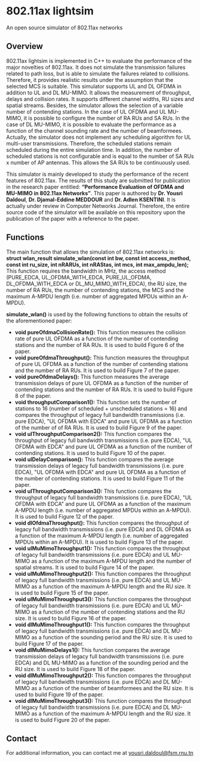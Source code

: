 # 802.11ax lightsim  
An open source simulator of 802.11ax networks

## Overview
802.11ax lightsim is implemented in C++ to evaluate the performance of the major novelties of 802.11ax. It does not simulate the transmission failures related to path loss, but is able to simulate the failures related to collisions. Therefore, it provides realistic results under the assumption that the selected MCS is suitable. This simulator supports UL and DL OFDMA in addition to UL and DL MU-MIMO. It allows the measurement of throughput, delays and collision rates. It supports different channel widths, RU sizes and spatial streams. Besides, the simulator allows the selection of a variable number of contending stations. In the case of UL OFDMA and UL MU-MIMO, it is possible to configure the number of RA RUs and SA RUs. In the case of DL MU-MIMO, it is possible to evaluate the performance as a function of the channel sounding rate and the number of beamformees. Actually, the simulator does not implement any scheduling algorithm for UL multi-user transmissions. Therefore, the scheduled stations remain scheduled during the entire simulation time. In addition, the number of scheduled stations is not configurable and is equal to the number of SA RUs x number of AP antennas. This allows the SA RUs to be continuously used.  

This simulator is mainly developed to study the performance of the recent features of 802.11ax. The results of this study are submitted for publication in the research paper entitled: **“Performance Evaluation of OFDMA and MU-MIMO in 802.11ax Networks”**. This paper is authored by **Dr. Yousri Daldoul**, **Dr. Djamal-Eddine MEDDOUR** and **Dr. Adlen KSENTINI**. It is actually under review in Computer Networks Journal. Therefore, the entire source code of the simulator will be available on this repository upon the publication of the paper with a reference to the paper.  

## Functions
The main function that allows the simulation of 802.11ax networks is:  
**struct wlan_result simulate_wlan(const int bw, const int access_method, const int ru_size, int nRARUs, int nRAStas, int mcs, int max_ampdu_len);**  
This function requires the bandwidth in MHz, the access method (PURE_EDCA, UL_OFDMA_WITH_EDCA, PURE_UL_OFDMA, DL_OFDMA_WITH_EDCA or DL_MU_MIMO_WITH_EDCA), the RU size, the number of RA RUs, the number of contending stations, the MCS and the maximum A-MPDU length (i.e. number of aggregated MPDUs within an A-MPDU).  

**simulate_wlan()** is used by the following functions to obtain the results of the aforementioned paper:  
* **void pureOfdmaCollisionRate():** This function measures the collision rate of pure UL OFDMA as a function of the number of contending stations and the number of RA RUs. It is used to build Figure 6 of the paper.  
* **void pureOfdmaThroughput():** This function measures the throughput of pure UL OFDMA as a function of the number of contending stations and the number of RA RUs. It is used to build Figure 7 of the paper.  
* **void pureOfdmaDelays():** This function measures the average transmission delays of pure UL OFDMA as a function of the number of contending stations and the number of RA RUs. It is used to build Figure 8 of the paper.  
* **void throughputComparison1():** This function sets the number of stations to 16 (number of scheduled + unscheduled stations = 16) and compares the throughput of legacy full bandwidth transmissions (i.e. pure EDCA), "UL OFDMA with EDCA" and pure UL OFDMA as a function of the number of of RA RUs. It is used to build Figure 9 of the paper.  
* **void ulThroughputComparison2():** This function compares the throughput of legacy full bandwidth transmissions (i.e. pure EDCA), "UL OFDMA with EDCA" and pure UL OFDMA as a function of the number of contending stations. It is used to build Figure 10 of the paper.  
* **void ulDelayComparison():** This function compares the average transmission delays of legacy full bandwidth transmissions (i.e. pure EDCA), "UL OFDMA with EDCA" and pure UL OFDMA as a function of the number of contending stations. It is used to build Figure 11 of the paper.  
* **void ulThroughputComparison3():** This function compares the throughput of legacy full bandwidth transmissions (i.e. pure EDCA), "UL OFDMA with EDCA" and pure UL OFDMA as a function of the maximum A-MPDU length (i.e. number of aggregated MPDUs within an A-MPDU). It is used to build Figure 12 of the paper.  
* **void dlOfdmaThroughput():** This function compares the throughput of legacy full bandwidth transmissions (i.e. pure EDCA) and DL OFDMA as a function of the maximum A-MPDU length (i.e. number of aggregated MPDUs within an A-MPDU). It is used to build Figure 13 of the paper.  
* **void ulMuMimoThroughput1():** This function compares the throughput of legacy full bandwidth transmissions (i.e. pure EDCA) and UL MU-MIMO as a function of the maximum A-MPDU length and the number of spatial streams. It is used to build Figure 14 of the paper.  
* **void ulMuMimoThroughput2():** This function compares the throughput of legacy full bandwidth transmissions (i.e. pure EDCA) and UL MU-MIMO as a function of the maximum A-MPDU length and the RU size. It is used to build Figure 15 of the paper.  
* **void ulMuMimoThroughput3():** This function compares the throughput of legacy full bandwidth transmissions (i.e. pure EDCA) and UL MU-MIMO as a function of the number of contending stations and the RU size. It is used to build Figure 16 of the paper.  
* **void dlMuMimoThroughput1():** This function compares the throughput of legacy full bandwidth transmissions (i.e. pure EDCA) and DL MU-MIMO as a function of the sounding period and the RU size. It is used to build Figure 17 of the paper.  
* **void dlMuMimoDelays1():** This function compares the average transmission delays of legacy full bandwidth transmissions (i.e. pure EDCA) and DL MU-MIMO as a function of the sounding period and the RU size. It is used to build Figure 18 of the paper.  
* **void dlMuMimoThroughput2():** This function compares the throughput of legacy full bandwidth transmissions (i.e. pure EDCA) and DL MU-MIMO as a function of the number of beamformees and the RU size. It is used to build Figure 19 of the paper.  
* **void dlMuMimoThroughput3():** This function compares the throughput of legacy full bandwidth transmissions (i.e. pure EDCA) and DL MU-MIMO as a function of the maximum A-MPDU length and the RU size. It is used to build Figure 20 of the paper.  

## Contact
For additional information, you can contact me at yousri.daldoul@fsm.rnu.tn
